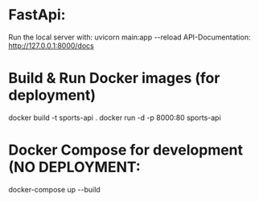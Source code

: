 # FastApi:
Run the local server with:
uvicorn main:app --reload
API-Documentation: http://127.0.0.1:8000/docs

# Build & Run Docker images (for deployment)
docker build -t sports-api .
docker run -d -p 8000:80 sports-api

# Docker Compose for development (NO DEPLOYMENT:
docker-compose up --build

